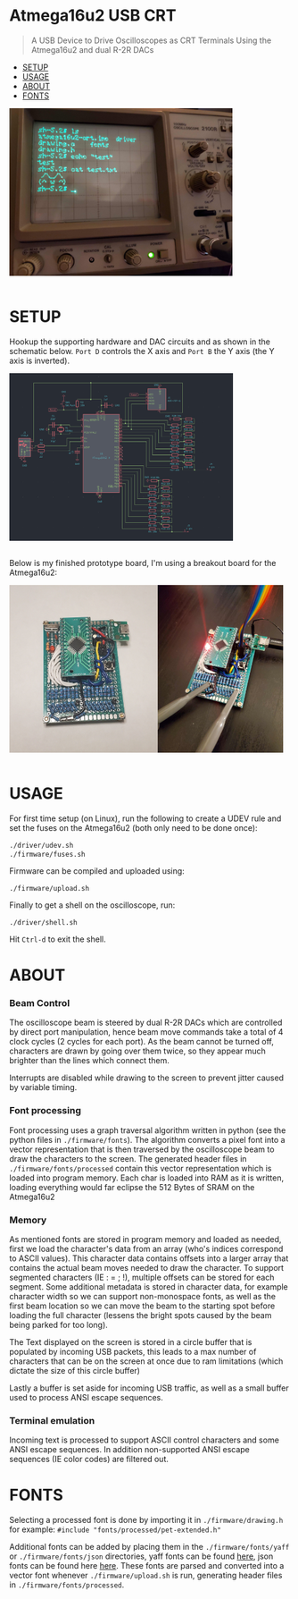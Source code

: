 # Atmega16u2 USB CRT

> A USB Device to Drive Oscilloscopes as CRT Terminals Using the Atmega16u2 and dual R-2R DACs
- [SETUP](#SETUP)
- [USAGE](#USAGE)
- [ABOUT](#ABOUT)
- [FONTS](#FONTS)



<img align="left" height="300" src="images/screen.jpg">
<br clear="left"/>
<br clear="left"/>



# SETUP
Hookup the supporting hardware and DAC circuits and as shown in the schematic below. `Port D` controls the X axis and `Port B` the Y axis (the Y axis is inverted). 

<img align="left" height="300" src="images/schematic.png">
<br clear="left"/>
<br clear="left"/>

Below is my finished prototype board, I'm using a breakout board for the Atmega16u2:

<img align="left" height="300" src="images/board.jpg">
<img align="left" height="300" src="images/board-connected.jpg">
<br clear="left"/>
<br clear="left"/>


# USAGE
For first time setup (on Linux), run the following to create a UDEV rule and set the fuses on the Atmega16u2 (both only need to be done once):
``` 
./driver/udev.sh
./firmware/fuses.sh
```

Firmware can be compiled and uploaded using:
```
./firmware/upload.sh
```

Finally to get a shell on the oscilloscope, run:
``` 
./driver/shell.sh
```

Hit `Ctrl-d` to exit the shell.


# ABOUT

### Beam Control
The oscilloscope beam is steered by dual R-2R DACs which are controlled by direct port manipulation, hence beam move commands take a total of 4 clock cycles (2 cycles for each port). As the beam cannot be turned off, characters are drawn by going over them twice, so they appear much brighter than the lines which connect them.

Interrupts are disabled while drawing to the screen to prevent jitter caused by variable timing.

### Font processing
Font processing uses a graph traversal algorithm written in python (see the python files in `./firmware/fonts`). The algorithm converts a pixel font into a vector representation that is then traversed by the oscilloscope beam to draw the characters to the screen. The generated header files in `./firmware/fonts/processed` contain this vector representation which is loaded into program memory. Each char is loaded into RAM as it is written, loading everything would far eclipse the 512 Bytes of SRAM on the Atmega16u2

### Memory 
As mentioned fonts are stored in program memory and loaded as needed, first we load the character's data from an array (who's indices correspond to ASCII values). This character data contains offsets into a larger array that contains the actual beam moves needed to draw the character. To support segmented characters (IE : = ; !), multiple offsets can be stored for each segment. Some additional metadata is stored in character data, for example character width so we can support non-monospace fonts, as well as the first beam location so we can move the beam to the starting spot before loading the full character (lessens the bright spots caused by the beam being parked for too long).

The Text displayed on the screen is stored in a circle buffer that is populated by incoming USB packets, this leads to a max number of characters that can be on the screen at once due to ram limitations (which dictate the size of this circle buffer)

Lastly a buffer is set aside for incoming USB traffic, as well as a small buffer used to process ANSI escape sequences.

### Terminal emulation
Incoming text is processed to support ASCII control characters and some ANSI escape sequences. In addition non-supported ANSI escape sequences (IE color codes) are filtered out.



# FONTS
Selecting a processed font is done by importing it in `./firmware/drawing.h` for example: `#include "fonts/processed/pet-extended.h"`

Additional fonts can be added by placing them in the `./firmware/fonts/yaff` or `./firmware/fonts/json` directories, yaff fonts can be found [here](https://github.com/robhagemans/hoard-of-bitfonts), json fonts can be found here [here](https://github.com/rsms/sigi-pixel-font). These fonts are parsed and converted into a vector font whenever `./firmware/upload.sh` is run, generating header files in `./firmware/fonts/processed`. 

